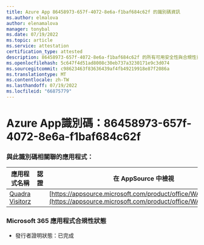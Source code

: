 ```yaml
---
title: Azure App 86458973-657f-4072-8e6a-f1baf684c62f 的識別碼資訊
ms.author: elmalova
author: elenamalova
manager: tonybal
ms.date: 07/19/2022
ms.topic: article
ms.service: attestation
certification_type: attested
description: 86458973-657f-4072-8e6a-f1baf684c62f 的所有可用安全性與合規性資訊。
ms.openlocfilehash: 5c647f4d51ad8008c30eb737a3230171e9c3d074
ms.sourcegitcommit: c98623463f83636439af4fb49219918e87f2086a
ms.translationtype: MT
ms.contentlocale: zh-TW
ms.lasthandoff: 07/19/2022
ms.locfileid: "66875779"
---
```

# <a name="azure-app-id-86458973-657f-4072-8e6a-f1baf684c62f"></a>Azure App識別碼：86458973-657f-4072-8e6a-f1baf684c62f


### <a name="apps-associated-with-this-id"></a>與此識別碼相關聯的應用程式：
| **應用程式名稱** | **認證** | **在 AppSource 中檢視** |
|--------------|---------------|-----------------------|
| [Quadra Visitorz](../forward/WA200004199.md) |  | [https://appsource.microsoft.com/product/office/WA200004199](https://appsource.microsoft.com/product/office/WA200004199) |

### <a name="microsoft-365-app-compliance-status"></a>Microsoft 365 應用程式合規性狀態
- 發行者證明狀態：已完成
